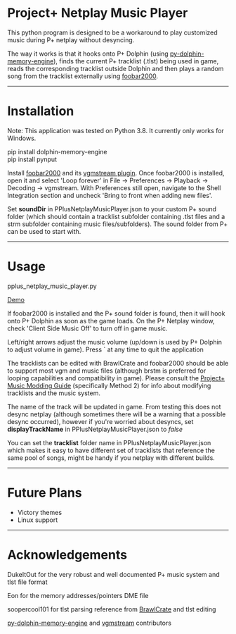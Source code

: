 # Project+ Netplay Music Player

This python program is designed to be a workaround to play customized music during P+ netplay without desyncing.

The way it works is that it hooks onto P+ Dolphin (using [py-dolphin-memory-engine](https://github.com/henriquegemignani/py-dolphin-memory-engine
)), finds the current P+ tracklist (.tlst) being used in game, reads the corresponding tracklist outside Dolphin and then plays a random song from the tracklist externally using [foobar2000](https://www.foobar2000.org/).

***

# Installation
Note: This application was tested on Python 3.8. It currently only works for Windows.

pip install dolphin-memory-engine   
pip install pynput

Install [foobar2000](https://www.foobar2000.org/) and its [vgmstream plugin](https://www.foobar2000.org/components/view/foo_input_vgmstream). Once foobar2000 is installed, open it and select 'Loop forever' in File -> Preferences -> Playback -> Decoding -> vgmstream. With Preferences still open, navigate to the Shell Integration section and uncheck 'Bring to front when adding new files'.

Set **soundDir** in PPlusNetplayMusicPlayer.json to your custom P+ sound folder (which should contain a tracklist subfolder containing .tlst files and a strm subfolder containing music files/subfolders). The sound folder from P+ can be used to start with.

***

# Usage

pplus_netplay_music_player.py

[Demo](https://imgur.com/a/VpyTcD3)

If foobar2000 is installed and the P+ sound folder is found, then it will hook onto P+ Dolphin as soon as the game loads. On the P+ Netplay window, check 'Client Side Music Off' to turn off in game music.

Left/right arrows adjust the music volume (up/down is used by P+ Dolphin to adjust volume in game). Press ` at any time to quit the application

The tracklists can be edited with BrawlCrate and foobar2000 should be able to support most vgm and music files (although brstm is preferred for looping capabilities and compatibility in game). Please consult the [Project+ Music Modding Guide](https://docs.google.com/document/d/1AC4isXShcu9ufUwM5H34dR2orLmsW0xCZXz_lubhixY/edit) (specifically Method 2) for info about modifying tracklists and the music system.

The name of the track will be updated in game. From testing this does not desync netplay (although sometimes there will be a warning that a possible desync occurred), however if you're worried about desyncs, set **displayTrackName** in PPlusNetplayMusicPlayer.json to _false_

You can set the **tracklist** folder name in PPlusNetplayMusicPlayer.json which makes it easy to have different set of tracklists that reference the same pool of songs, might be handy if you netplay with different builds.

***
# Future Plans

- Victory themes
- Linux support

***

# Acknowledgements

DukeItOut for the very robust and well documented P+ music system and tlst file format

Eon for the memory addresses/pointers DME file

soopercool101 for tlst parsing reference from [BrawlCrate](https://github.com/soopercool101/BrawlCrate) and tlst editing

[py-dolphin-memory-engine](https://github.com/henriquegemignani/py-dolphin-memory-engine) and [vgmstream](https://vgmstream.org/) contributors
